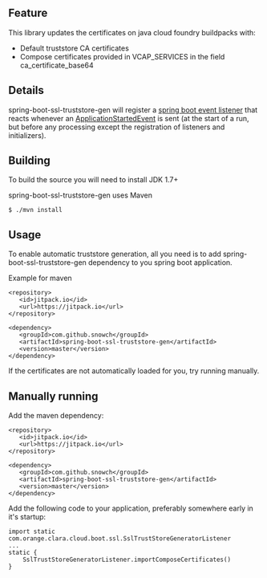 ## Feature

This library updates the certificates on java cloud foundry buildpacks with:

 * Default truststore CA certificates
 * Compose certificates provided in VCAP_SERVICES in the field ca_certificate_base64 

## Details

spring-boot-ssl-truststore-gen will register a [spring boot event listener](https://docs.spring.io/spring-boot/docs/current/reference/html/boot-features-spring-application.html#boot-features-application-events-and-listeners) that reacts whenever an [ApplicationStartedEvent](http://docs.spring.io/autorepo/docs/spring-boot/1.2.0.M2/api/org/springframework/boot/context/event/ApplicationStartedEvent.html) is sent (at the start of a run, but before any processing except the registration of listeners and initializers).

## Building

To build the source you will need to install JDK 1.7+

spring-boot-ssl-truststore-gen uses Maven

```
$ ./mvn install
```

## Usage

To enable automatic truststore generation, all you need is to add spring-boot-ssl-truststore-gen dependency to you spring boot application.

Example for maven

```
<repository>
   <id>jitpack.io</id>
   <url>https://jitpack.io</url>
</repository>
		
<dependency>
   <groupId>com.github.snowch</groupId>
   <artifactId>spring-boot-ssl-truststore-gen</artifactId>
   <version>master</version>
</dependency>
```

If the certificates are not automatically loaded for you, try running manually.

## Manually running

Add the maven dependency:

```
<repository>
   <id>jitpack.io</id>
   <url>https://jitpack.io</url>
</repository>
		
<dependency>
   <groupId>com.github.snowch</groupId>
   <artifactId>spring-boot-ssl-truststore-gen</artifactId>
   <version>master</version>
</dependency>
```

Add the following code to your application, preferably somewhere early in it's startup:

```
import static com.orange.clara.cloud.boot.ssl.SslTrustStoreGeneratorListener
...
static {
    SslTrustStoreGeneratorListener.importComposeCertificates()
}
```


